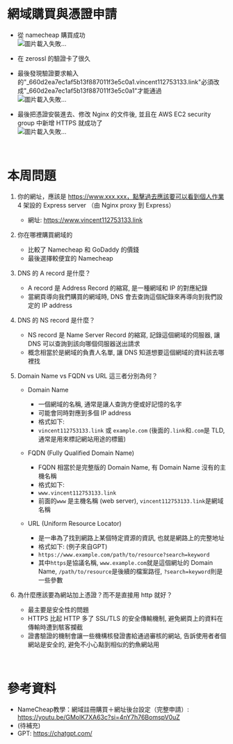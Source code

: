 # 網域購買與憑證申請

- 從 namecheap 購買成功
<br>![圖片載入失敗...](https://i.imgur.com/2bfxMpH.jpg "")

- 在 zerossl 的驗證卡了很久
- 最後發現驗證要求輸入的"_660d2ea7ec1af5b13f887011f3e5c0a1.vincent112753133.link"必須改成"_660d2ea7ec1af5b13f887011f3e5c0a1"才能通過
<br>![圖片載入失敗...](https://i.imgur.com/nPCHN1h.jpg "")

- 最後把憑證安裝進去、修改 Nginx 的文件後, 並且在 AWS EC2 security group 中新增 HTTPS 就成功了
<br>![圖片載入失敗...](https://i.imgur.com/evin41V.jpg "")

<br>

# 本周問題

1. 你的網址，應該是 https://www.xxx.xxx，點擊過去應該要可以看到個人作業 4 架設的 Express server （由 Nginx proxy 到 Express）
    - 網址: https://www.vincent112753133.link

2. 你在哪裡購買網域的
    - 比較了 Namecheap 和 GoDaddy 的價錢
    - 最後選擇較便宜的 Namecheap

3. DNS 的 A record 是什麼？
    - A record 是 Address Record 的縮寫, 是一種網域和 IP 的對應紀錄
    - 當網頁導向我們購買的網域時, DNS 會去查詢這個紀錄來再導向到我們設定的 IP address

4. DNS 的 NS record 是什麼？
    - NS record 是 Name Server Record 的縮寫, 記錄這個網域的伺服器, 讓 DNS 可以查詢到該向哪個伺服器送出請求
    - 概念相當於是網域的負責人名單, 讓 DNS 知道想要這個網域的資料該去哪裡找

5. Domain Name vs FQDN vs URL 這三者分別為何？

    - Domain Name
        - 一個網域的名稱, 通常是讓人查詢方便或好記憶的名字
        - 可能會同時對應到多個 IP address
        - 格式如下: 
        - `vincent112753133.link` 或 `example.com`  (後面的`.link`和`.com`是 TLD, 通常是用來標記網站用途的標籤)

    - FQDN (Fully Qualified Domain Name)
        - FQDN 相當於是完整版的 Domain Name, 有 Domain Name 沒有的主機名稱
        - 格式如下: 
        - `www.vincent112753133.link`
        - 前面的`www` 是主機名稱 (web server), `vincent112753133.link`是網域名稱

    - URL (Uniform Resource Locator)
        - 是一串為了找到網路上某個特定資源的資訊, 也就是網路上的完整地址
        - 格式如下: (例子來自GPT)
        - `https://www.example.com/path/to/resource?search=keyword`
        - 其中`https`是協議名稱, `www.example.com`就是這個網址的 Domain Name, `/path/to/resource`是後續的檔案路徑, `?search=keyword`則是一些參數
        
6. 為什麼應該要為網站加上憑證？而不是直接用 http 就好？
    - 最主要是安全性的問題
    - HTTPS 比起 HTTP 多了 SSL/TLS 的安全傳輸機制, 避免網頁上的資料在傳輸時遭到駭客攔截
    - 證書驗證的機制會讓一些機構核發證書給通過審核的網站, 告訴使用者者個網站是安全的, 避免不小心點到相似的釣魚網站用

<br>

# 參考資料
* NameCheap教學：網域註冊購買＋網址後台設定（完整申請）: https://youtu.be/GMolK7XA63c?si=4nY7h76BomspV0uZ
* (待補充)
* GPT: https://chatgpt.com/